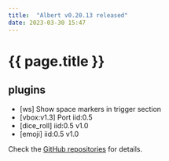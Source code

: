 ```yaml
---
title:  "Albert v0.20.13 released"
date: 2023-03-30 15:47
---
```


# {{ page.title }}

## plugins

* [ws] Show space markers in trigger section
* [vbox:v1.3] Port iid:0.5
* [dice_roll] iid:0.5 v1.0
* [emoji] iid:0.5 v1.0

Check the [GitHub repositories](https://github.com/albertlauncher/albert/commits/v0.20.13) for details.
